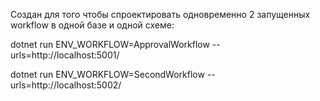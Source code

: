 Создан для того чтобы спроектировать одновременно  2 запущенных workflow
в одной базе и одной схеме:

dotnet run ENV_WORKFLOW=ApprovalWorkflow --urls=http://localhost:5001/

dotnet run ENV_WORKFLOW=SecondWorkflow --urls=http://localhost:5002/